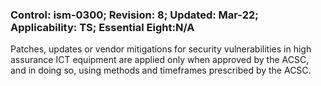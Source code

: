 ### Control: ism-0300; Revision: 8; Updated: Mar-22; Applicability: TS; Essential Eight:N/A
<p>Patches, updates or vendor mitigations for security vulnerabilities in high assurance ICT equipment are applied only when approved by the ACSC, and in doing so, using methods and timeframes prescribed by the ACSC.</p>